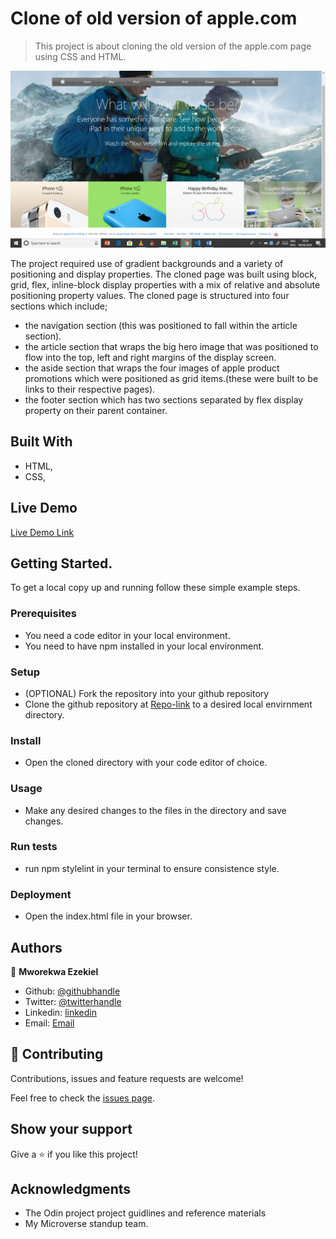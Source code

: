 
# Clone of old version of apple.com 

> This project is about cloning the old version of the apple.com page using CSS and HTML. 

![screenshot](./images/Screenshot.png)

The project required use of gradient backgrounds and a variety of positioning and display properties. The cloned page was built using block, grid, flex, inline-block display properties with a mix of relative and absolute positioning property values. The cloned page is structured into four sections which include; 
- the navigation section (this was positioned to fall within the article section).
- the article section that wraps the big hero image that was positioned to flow into the top, left and right margins of the display screen.
- the aside section that wraps the four images of apple product promotions which were positioned as grid items.(these were built to be links to their respective pages).
- the footer section which has two sections separated by flex display property on their parent container.

## Built With

- HTML,
- CSS,

## Live Demo
[Live Demo Link](https://raw.githack.com/vanheaven-ui/apple-clone/master/index.html)

## Getting Started.
 To get a local copy up and running follow these simple example steps.

### Prerequisites
- You need a code editor in your local environment.
- You need to have npm installed in your local environment.
### Setup
- (OPTIONAL) Fork the repository into your github repository
- Clone the github repository at [Repo-link](https://github.com/vanheaven-ui/apple-clone) to a desired local envirnment directory.
### Install
- Open the cloned directory with your code editor of choice.
### Usage
- Make any desired changes to the files in the directory and save changes.
### Run tests
- run npm stylelint <stylesheet file name> in your terminal to ensure consistence style.
### Deployment
- Open the index.html file in your browser.

## Authors

👤 **Mworekwa Ezekiel**

- Github: [@githubhandle](https://github.com/vanheaven-ui)
- Twitter: [@twitterhandle](https://twitter.com/MworekwaE)
- Linkedin: [linkedin](https://linkedin.com/in/vanheaven/)
- Email: [Email](vanheaven6@gmail.com)  

## 🤝 Contributing

Contributions, issues and feature requests are welcome!

Feel free to check the [issues page](https://github.com/vanheaven-ui/apple-clone/issues).

## Show your support

Give a ⭐️ if you like this project!

## Acknowledgments

- The Odin project project guidlines and reference materials
- My Microverse standup team.

